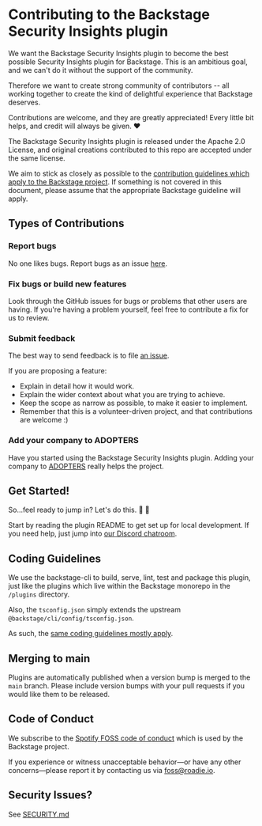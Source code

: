 # Contributing to the Backstage Security Insights plugin

We want the Backstage Security Insights plugin to become the best possible Security Insights plugin for Backstage. This is an ambitious goal, and we can't do it without the support of the community.

Therefore we want to create strong community of contributors -- all working together to create the kind of delightful experience that Backstage deserves.

Contributions are welcome, and they are greatly appreciated! Every little bit helps, and credit will always be given. ❤️

The Backstage Security Insights plugin is released under the Apache 2.0 License, and original creations contributed to this repo are accepted under the same license.

We aim to stick as closely as possible to the [contribution guidelines which apply to the Backstage project](https://github.com/backstage/backstage/blob/master/CONTRIBUTING.md). If something is not covered in this document, please assume that the appropriate Backstage guideline will apply. 

## Types of Contributions

### Report bugs

No one likes bugs. Report bugs as an issue [here](https://github.com/RoadieHQ/backstage-plugin-security-insights/issues/new?assignees=&labels=bug&template=bug_template.md).

### Fix bugs or build new features

Look through the GitHub issues for bugs or problems that other users are having. If you're having a problem yourself, feel free to contribute a fix for us to review.

### Submit feedback

The best way to send feedback is to file [an issue](https://github.com/RoadieHQ/backstage-plugin-security-insights/issues/new).

If you are proposing a feature:

- Explain in detail how it would work.
- Explain the wider context about what you are trying to achieve.
- Keep the scope as narrow as possible, to make it easier to implement.
- Remember that this is a volunteer-driven project, and that contributions are welcome :)

### Add your company to ADOPTERS

Have you started using the Backstage Security Insights plugin. Adding your company to [ADOPTERS](https://github.com/RoadieHQ/backstage-plugin-security-insights/blob/main/ADOPTERS.md) really helps the project.

## Get Started!

So...feel ready to jump in? Let's do this. 💯 👏

Start by reading the plugin README to get set up for local development. If you need help, just jump into [our Discord chatroom](https://discord.gg/W3qEMhmx4f).

## Coding Guidelines

We use the backstage-cli to build, serve, lint, test and package this plugin, just like the plugins which live within the Backstage monorepo in the `/plugins` directory. 

Also, the `tsconfig.json` simply extends the upstream `@backstage/cli/config/tsconfig.json`.

As such, the [same coding guidelines mostly apply](https://github.com/backstage/backstage/blob/master/CONTRIBUTING.md#coding-guidelines).

## Merging to main

Plugins are automatically published when a version bump is merged to the `main` branch. Please include version bumps with your pull requests if you would like them to be released.

## Code of Conduct

We subscribe to the [Spotify FOSS code of conduct](https://github.com/backstage/backstage/blob/master/CODE_OF_CONDUCT.md) which is used by the Backstage project.

If you experience or witness unacceptable behavior—or have any other concerns—please report it by contacting us via [foss@roadie.io](mailto:foss@roadie.io).

## Security Issues?

See [SECURITY.md](https://github.com/RoadieHQ/backstage-plugin-security-insights/blob/main/SECURITY.md)
